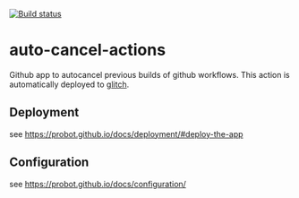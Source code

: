 [![Build status](https://github.com/renovatebot/auto-cancel-actions/workflows/build/badge.svg)](https://github.com/renovatebot/auto-cancel-actions/actions?query=workflow%3Abuild)

# auto-cancel-actions

Github app to autocancel previous builds of github workflows. This action is automatically deployed to [glitch](https://glitch.com/~renovatebot-auto-cancel-actions).

## Deployment

see https://probot.github.io/docs/deployment/#deploy-the-app

## Configuration

see https://probot.github.io/docs/configuration/
